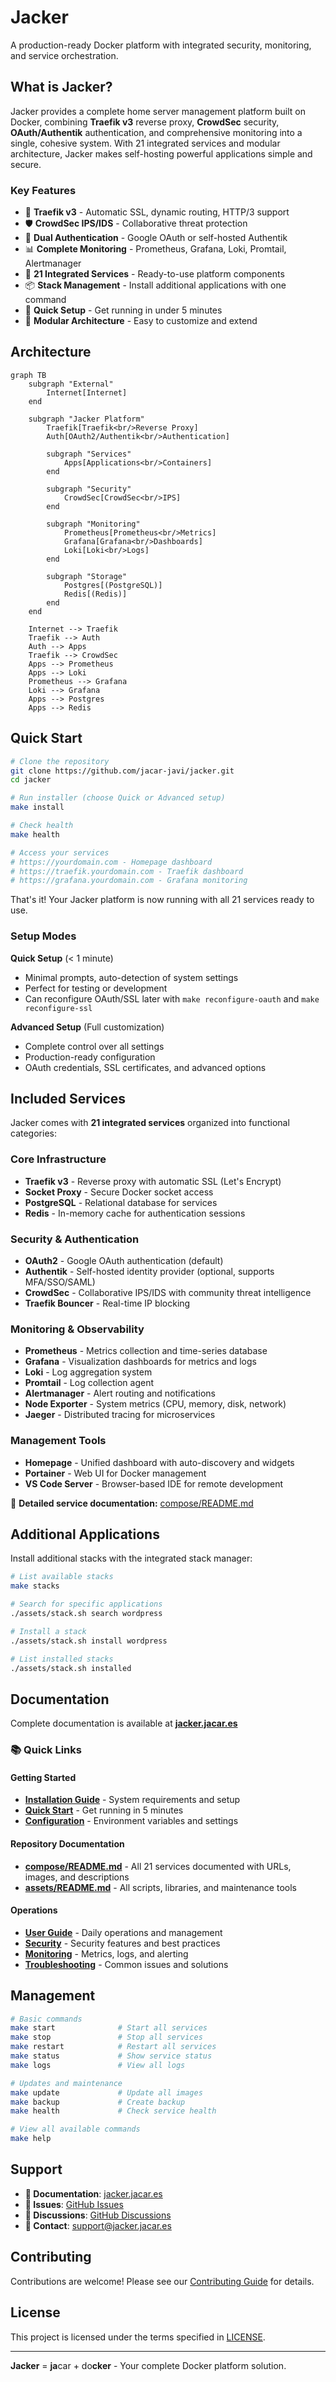 # Jacker

A production-ready Docker platform with integrated security, monitoring, and service orchestration.

## What is Jacker?

Jacker provides a complete home server management platform built on Docker, combining **Traefik v3** reverse proxy, **CrowdSec** security, **OAuth/Authentik** authentication, and comprehensive monitoring into a single, cohesive system. With 21 integrated services and modular architecture, Jacker makes self-hosting powerful applications simple and secure.

### Key Features

- 🔀 **Traefik v3** - Automatic SSL, dynamic routing, HTTP/3 support
- 🛡️ **CrowdSec IPS/IDS** - Collaborative threat protection
- 🔐 **Dual Authentication** - Google OAuth or self-hosted Authentik
- 📊 **Complete Monitoring** - Prometheus, Grafana, Loki, Promtail, Alertmanager
- 🐳 **21 Integrated Services** - Ready-to-use platform components
- 📦 **Stack Management** - Install additional applications with one command
- 🚀 **Quick Setup** - Get running in under 5 minutes
- 🔧 **Modular Architecture** - Easy to customize and extend

## Architecture

```mermaid
graph TB
    subgraph "External"
        Internet[Internet]
    end

    subgraph "Jacker Platform"
        Traefik[Traefik<br/>Reverse Proxy]
        Auth[OAuth2/Authentik<br/>Authentication]

        subgraph "Services"
            Apps[Applications<br/>Containers]
        end

        subgraph "Security"
            CrowdSec[CrowdSec<br/>IPS]
        end

        subgraph "Monitoring"
            Prometheus[Prometheus<br/>Metrics]
            Grafana[Grafana<br/>Dashboards]
            Loki[Loki<br/>Logs]
        end

        subgraph "Storage"
            Postgres[(PostgreSQL)]
            Redis[(Redis)]
        end
    end

    Internet --> Traefik
    Traefik --> Auth
    Auth --> Apps
    Traefik --> CrowdSec
    Apps --> Prometheus
    Apps --> Loki
    Prometheus --> Grafana
    Loki --> Grafana
    Apps --> Postgres
    Apps --> Redis
```

## Quick Start

```bash
# Clone the repository
git clone https://github.com/jacar-javi/jacker.git
cd jacker

# Run installer (choose Quick or Advanced setup)
make install

# Check health
make health

# Access your services
# https://yourdomain.com - Homepage dashboard
# https://traefik.yourdomain.com - Traefik dashboard
# https://grafana.yourdomain.com - Grafana monitoring
```

That's it! Your Jacker platform is now running with all 21 services ready to use.

### Setup Modes

**Quick Setup** (< 1 minute)
- Minimal prompts, auto-detection of system settings
- Perfect for testing or development
- Can reconfigure OAuth/SSL later with `make reconfigure-oauth` and `make reconfigure-ssl`

**Advanced Setup** (Full customization)
- Complete control over all settings
- Production-ready configuration
- OAuth credentials, SSL certificates, and advanced options

## Included Services

Jacker comes with **21 integrated services** organized into functional categories:

### Core Infrastructure
- **Traefik v3** - Reverse proxy with automatic SSL (Let's Encrypt)
- **Socket Proxy** - Secure Docker socket access
- **PostgreSQL** - Relational database for services
- **Redis** - In-memory cache for authentication sessions

### Security & Authentication
- **OAuth2** - Google OAuth authentication (default)
- **Authentik** - Self-hosted identity provider (optional, supports MFA/SSO/SAML)
- **CrowdSec** - Collaborative IPS/IDS with community threat intelligence
- **Traefik Bouncer** - Real-time IP blocking

### Monitoring & Observability
- **Prometheus** - Metrics collection and time-series database
- **Grafana** - Visualization dashboards for metrics and logs
- **Loki** - Log aggregation system
- **Promtail** - Log collection agent
- **Alertmanager** - Alert routing and notifications
- **Node Exporter** - System metrics (CPU, memory, disk, network)
- **Jaeger** - Distributed tracing for microservices

### Management Tools
- **Homepage** - Unified dashboard with auto-discovery and widgets
- **Portainer** - Web UI for Docker management
- **VS Code Server** - Browser-based IDE for remote development

📖 **Detailed service documentation:** [compose/README.md](compose/README.md)

## Additional Applications

Install additional stacks with the integrated stack manager:

```bash
# List available stacks
make stacks

# Search for specific applications
./assets/stack.sh search wordpress

# Install a stack
./assets/stack.sh install wordpress

# List installed stacks
./assets/stack.sh installed
```

## Documentation

Complete documentation is available at **[jacker.jacar.es](https://jacker.jacar.es)**

### 📚 Quick Links

#### Getting Started
- **[Installation Guide](https://jacker.jacar.es/installation/)** - System requirements and setup
- **[Quick Start](https://jacker.jacar.es/installation/quick-start/)** - Get running in 5 minutes
- **[Configuration](https://jacker.jacar.es/installation/configuration/)** - Environment variables and settings

#### Repository Documentation
- **[compose/README.md](compose/README.md)** - All 21 services documented with URLs, images, and descriptions
- **[assets/README.md](assets/README.md)** - All scripts, libraries, and maintenance tools

#### Operations
- **[User Guide](https://jacker.jacar.es/guide/)** - Daily operations and management
- **[Security](https://jacker.jacar.es/security/)** - Security features and best practices
- **[Monitoring](https://jacker.jacar.es/monitoring/)** - Metrics, logs, and alerting
- **[Troubleshooting](https://jacker.jacar.es/troubleshooting/)** - Common issues and solutions

## Management

```bash
# Basic commands
make start              # Start all services
make stop               # Stop all services
make restart            # Restart all services
make status             # Show service status
make logs               # View all logs

# Updates and maintenance
make update             # Update all images
make backup             # Create backup
make health             # Check service health

# View all available commands
make help
```

## Support

- **📖 Documentation**: [jacker.jacar.es](https://jacker.jacar.es)
- **🐛 Issues**: [GitHub Issues](https://github.com/jacar-javi/jacker/issues)
- **💬 Discussions**: [GitHub Discussions](https://github.com/jacar-javi/jacker/discussions)
- **📧 Contact**: [support@jacker.jacar.es](mailto:support@jacker.jacar.es)

## Contributing

Contributions are welcome! Please see our [Contributing Guide](https://github.com/jacar-javi/jacker/blob/main/CONTRIBUTING.md) for details.

## License

This project is licensed under the terms specified in [LICENSE](LICENSE).

---

**Jacker** = **ja**car + do**cker** - Your complete Docker platform solution.

